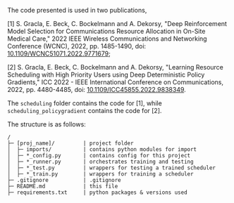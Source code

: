 
The code presented is used in two publications, 

\[1] S. Gracla, E. Beck, C. Bockelmann and A. Dekorsy, "Deep Reinforcement Model Selection for Communications Resource Allocation in On-Site Medical Care," 2022 IEEE Wireless Communications and Networking Conference (WCNC), 2022, pp. 1485-1490, doi: [10.1109/WCNC51071.2022.9771679](https://doi.org/10.1109/WCNC51071.2022.9771679);

\[2] S. Gracla, E. Beck, C. Bockelmann and A. Dekorsy, "Learning Resource Scheduling with High Priority Users using Deep Deterministic Policy Gradients," ICC 2022 - IEEE International Conference on Communications, 2022, pp. 4480-4485, doi: [10.1109/ICC45855.2022.9838349](https://doi.org/10.1109/ICC45855.2022.9838349).

The `scheduling` folder contains the code for \[1], while `scheduling_policygradient` contains the code for \[2].

The structure is as follows:

```
/
├─ [proj_name]/         | project folder
│  ├─ imports/          | contains python modules for import
│  ├─ *_config.py       | contains config for this project
│  ├─ *_runner.py       | orchestrates training and testing
│  ├─ *_test.py         | wrappers for testing a trained scheduler
│  ├─ *_train.py        | wrappers for training a scheduler
├─ .gitignore           | .gitignore
├─ README.md            | this file
├─ requirements.txt     | python packages & versions used
```


